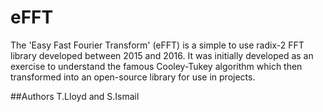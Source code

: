 # eFFT
The 'Easy Fast Fourier Transform' (eFFT) is a simple to use radix-2 FFT library developed between 2015 and 2016.  It was initially developed as an exercise to understand the famous Cooley-Tukey algorithm which then transformed into an open-source library for use in projects.

##Authors
T.Lloyd and S.Ismail

